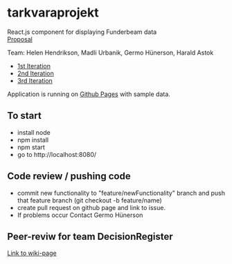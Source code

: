 # tarkvaraprojekt
React.js component for displaying Funderbeam data   
[Proposal](https://courses.cs.ut.ee/MTAT.03.138/2017_fall/uploads/Main/FunderbeamVisualization.pdf)

Team: Helen Hendrikson, Madli Urbanik, Germo Hünerson, Harald Astok

* [1st Iteration](https://github.com/urbanikm/tarkvaraprojekt/wiki/1st-Iteration)
* [2nd Iteration](https://github.com/germohn/tarkvaraprojekt/wiki/2nd-Iteration)
* [3rd Iteration](https://github.com/germohn/tarkvaraprojekt/wiki/3rd-Iteration)



Application is running on [Github Pages](https://germohn.github.io/tarkvaraprojekt/) with sample data.

## To start
* install node
* npm install
* npm start
* go to http://localhost:8080/


## Code review / pushing code
* commit new functionality to "feature/newFunctionality" branch and push that feature branch (git checkout -b feature/name)
* create pull request on github page and link to issue.
* If problems occur Contact Germo Hünerson

## Peer-reviw for team DecisionRegister
[Link to wiki-page](https://github.com/germohn/tarkvaraprojekt/wiki/Peer-review)
